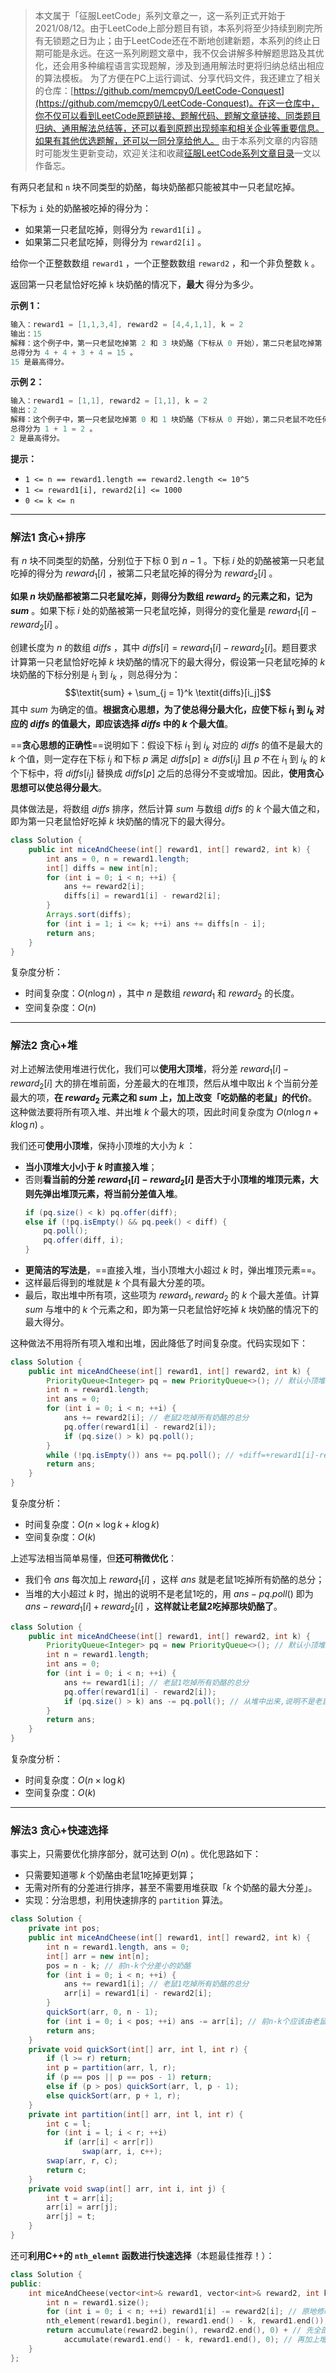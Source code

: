 > 本文属于「征服LeetCode」系列文章之一，这一系列正式开始于2021/08/12。由于LeetCode上部分题目有锁，本系列将至少持续到刷完所有无锁题之日为止；由于LeetCode还在不断地创建新题，本系列的终止日期可能是永远。在这一系列刷题文章中，我不仅会讲解多种解题思路及其优化，还会用多种编程语言实现题解，涉及到通用解法时更将归纳总结出相应的算法模板。
> <b></b>
> 为了方便在PC上运行调试、分享代码文件，我还建立了相关的仓库：[https://github.com/memcpy0/LeetCode-Conquest](https://github.com/memcpy0/LeetCode-Conquest)。在这一仓库中，你不仅可以看到LeetCode原题链接、题解代码、题解文章链接、同类题目归纳、通用解法总结等，还可以看到原题出现频率和相关企业等重要信息。如果有其他优选题解，还可以一同分享给他人。
> <b></b>
> 由于本系列文章的内容随时可能发生更新变动，欢迎关注和收藏[征服LeetCode系列文章目录](https://memcpy0.blog.csdn.net/article/details/119656559)一文以作备忘。

有两只老鼠和 `n` 块不同类型的奶酪，每块奶酪都只能被其中一只老鼠吃掉。

下标为 `i` 处的奶酪被吃掉的得分为：
-   如果第一只老鼠吃掉，则得分为 `reward1[i]` 。
-   如果第二只老鼠吃掉，则得分为 `reward2[i]` 。

给你一个正整数数组 `reward1` ，一个正整数数组 `reward2` ，和一个非负整数 `k` 。

返回第一只老鼠恰好吃掉 `k` 块奶酪的情况下，**最大** 得分为多少。

**示例 1：**
```java
输入：reward1 = [1,1,3,4], reward2 = [4,4,1,1], k = 2
输出：15
解释：这个例子中，第一只老鼠吃掉第 2 和 3 块奶酪（下标从 0 开始），第二只老鼠吃掉第 0 和 1 块奶酪。
总得分为 4 + 4 + 3 + 4 = 15 。
15 是最高得分。
```
**示例 2：**
```java
输入：reward1 = [1,1], reward2 = [1,1], k = 2
输出：2
解释：这个例子中，第一只老鼠吃掉第 0 和 1 块奶酪（下标从 0 开始），第二只老鼠不吃任何奶酪。
总得分为 1 + 1 = 2 。
2 是最高得分。
```
**提示：**
-   `1 <= n == reward1.length == reward2.length <= 10^5`
-   `1 <= reward1[i], reward2[i] <= 1000`
-   `0 <= k <= n`

--- 
### 解法1 贪心+排序
有 $n$ 块不同类型的奶酪，分别位于下标 $0$ 到 $n−1$ 。下标 $i$ 处的奶酪被第一只老鼠吃掉的得分为 $\textit{reward}_1[i]$ ，被第二只老鼠吃掉的得分为 $\textit{reward}_2[i]$ 。

**如果 $n$ 块奶酪都被第二只老鼠吃掉，则得分为数组 $\textit{reward}_2$ 的元素之和，记为 $\textit{sum}$** 。如果下标 $i$ 处的奶酪被第一只老鼠吃掉，则得分的变化量是 $\textit{reward}_1[i] - \textit{reward}_2[i]$ 。

创建长度为 $n$ 的数组 $\textit{diffs}$ ，其中 $\textit{diffs}[i] = \textit{reward}_1[i] - \textit{reward}_2[i]$ ​。题目要求计算第一只老鼠恰好吃掉 $k$ 块奶酪的情况下的最大得分，假设第一只老鼠吃掉的 $k$ 块奶酪的下标分别是 $i_1$ 到 $i_k$ ，则总得分为：
$$\textit{sum} + \sum_{j = 1}^k \textit{diffs}[i_j]$$
其中 $\textit{sum}$ 为确定的值。**根据贪心思想，为了使总得分最大化，应使下标 $i_1$ 到 $i_k$ ​对应的 $\textit{diffs}$ 的值最大，即应该选择 $\textit{diffs}$ 中的 $k$ 个最大值**。

==**贪心思想的正确性**==说明如下：假设下标 $i_1$ 到 $i_k$ 对应的 $\textit{diffs}$ 的值不是最大的 $k$ 个值，则一定存在下标 $i_j$ 和下标 $p$ 满足 $\textit{diffs}[p] \ge \textit{diffs}[i_j]$ 且 $p$ 不在 $i_1$ 到 $i_k$ 的 $k$ 个下标中，将 $\textit{diffs}[i_j]$  替换成 $\textit{diffs}[p]$ 之后的总得分不变或增加。因此，**使用贪心思想可以使总得分最大**。

具体做法是，将数组 $\textit{diffs}$ 排序，然后计算 $\textit{sum}$ 与数组 $\textit{diffs}$ 的 $k$ 个最大值之和，即为第一只老鼠恰好吃掉 $k$ 块奶酪的情况下的最大得分。
```java
class Solution {
    public int miceAndCheese(int[] reward1, int[] reward2, int k) {
        int ans = 0, n = reward1.length;
        int[] diffs = new int[n];
        for (int i = 0; i < n; ++i) {
            ans += reward2[i];
            diffs[i] = reward1[i] - reward2[i];
        }
        Arrays.sort(diffs);
        for (int i = 1; i <= k; ++i) ans += diffs[n - i];
        return ans;
    }
}
```
复杂度分析：
- 时间复杂度：$O(n\log n)$ ，其中 $n$ 是数组 $reward_1$ 和 $reward_2$ 的长度。
- 空间复杂度：$O(n)$

---
### 解法2 贪心+堆
对上述解法使用堆进行优化，我们可以**使用大顶堆**，将分差 $reward_1[i] - reward_2[i]$ 大的排在堆前面，分差最大的在堆顶，然后从堆中取出 $k$ 个当前分差最大的项，**在 $reward_2$ 元素之和 $sum$ 上，加上改变「吃奶酪的老鼠」的代价**。这种做法要将所有项入堆、并出堆 $k$ 个最大的项，因此时间复杂度为 $O(n \log n + k\log n)$ 。

我们还可**使用小顶堆**，保持小顶堆的大小为 $k$ ：
- **当小顶堆大小小于 $k$ 时直接入堆**；
- 否则**看当前的分差 $reward_1[i] - reward_2[i]$ 是否大于小顶堆的堆顶元素，大则先弹出堆顶元素，将当前分差值入堆**。
    ```java
    if (pq.size() < k) pq.offer(diff);
    else if (!pq.isEmpty() && pq.peek() < diff) {
        pq.poll();
        pq.offer(diff, i);
    }
    ```
- **更简洁的写法是**，==直接入堆，当小顶堆大小超过 $k$ 时，弹出堆顶元素==。
- 这样最后得到的堆就是 $k$ 个具有最大分差的项。
- 最后，取出堆中所有项，这些项为 $reward_1, reward_2$ 的 $k$ 个最大差值。计算 $\textit{sum}$ 与堆中的 $k$ 个元素之和，即为第一只老鼠恰好吃掉 $k$ 块奶酪的情况下的最大得分。

这种做法不用将所有项入堆和出堆，因此降低了时间复杂度。代码实现如下：
```java
class Solution {
    public int miceAndCheese(int[] reward1, int[] reward2, int k) {
        PriorityQueue<Integer> pq = new PriorityQueue<>(); // 默认小顶堆
        int n = reward1.length;
        int ans = 0;
        for (int i = 0; i < n; ++i) { 
            ans += reward2[i]; // 老鼠2吃掉所有奶酪的总分
            pq.offer(reward1[i] - reward2[i]);
            if (pq.size() > k) pq.poll();
        }
        while (!pq.isEmpty()) ans += pq.poll(); // +diff=+reward1[i]-reward2[i]
        return ans;
    }
}
```
复杂度分析：
- 时间复杂度：$O(n \times \log k + k\log k)$  
- 空间复杂度：$O(k)$ 

上述写法相当简单易懂，但**还可稍微优化**：
- 我们令 $ans$ 每次加上 $reward_1[i]$ ，这样 $ans$ 就是老鼠1吃掉所有奶酪的总分；
- 当堆的大小超过 $k$ 时，抛出的说明不是老鼠1吃的，用 $ans - pq.poll()$ 即为 $ans - reward_1[i] + reward_2[i]$ ，**这样就让老鼠2吃掉那块奶酪了**。
```java
class Solution {
    public int miceAndCheese(int[] reward1, int[] reward2, int k) {
        PriorityQueue<Integer> pq = new PriorityQueue<>(); // 默认小顶堆
        int n = reward1.length;
        int ans = 0;
        for (int i = 0; i < n; ++i) { 
            ans += reward1[i]; // 老鼠1吃掉所有奶酪的总分
            pq.offer(reward1[i] - reward2[i]);
            if (pq.size() > k) ans -= pq.poll(); // 从堆中出来,说明不是老鼠1吃的
        } 
        return ans;
    }
}
```
复杂度分析：
- 时间复杂度：$O(n \times \log k)$  
- 空间复杂度：$O(k)$ 

---
### 解法3 贪心+快速选择
事实上，只需要优化排序部分，就可达到 $O(n)$ 。优化思路如下：
- 只需要知道哪 $k$ 个奶酪由老鼠1吃掉更划算；
- 无需对所有的分差进行排序，甚至不需要用堆获取「$k$ 个奶酪的最大分差」。
- 实现：分治思想，利用快速排序的 `partition` 算法。

```java
class Solution {
    private int pos;
    public int miceAndCheese(int[] reward1, int[] reward2, int k) {
        int n = reward1.length, ans = 0;
        int[] arr = new int[n];
        pos = n - k; // 前n-k个分差小的奶酪
        for (int i = 0; i < n; ++i) { 
            ans += reward1[i]; // 老鼠1吃掉所有奶酪的总分
            arr[i] = reward1[i] - reward2[i];
        } 
        quickSort(arr, 0, n - 1);
        for (int i = 0; i < pos; ++i) ans -= arr[i]; // 前n-k个应该由老鼠2吃掉
        return ans;
    }
    private void quickSort(int[] arr, int l, int r) {
        if (l >= r) return;
        int p = partition(arr, l, r);
        if (p == pos || p == pos - 1) return;
        else if (p > pos) quickSort(arr, l, p - 1);
        else quickSort(arr, p + 1, r);
    }
    private int partition(int[] arr, int l, int r) {
        int c = l;
        for (int i = l; i < r; ++i) 
            if (arr[i] < arr[r])
                swap(arr, i, c++);
        swap(arr, r, c);
        return c;
    }
    private void swap(int[] arr, int i, int j) {
        int t = arr[i];
        arr[i] = arr[j];
        arr[j] = t;
    }
}
```
还可**利用C++的 `nth_elemnt` 函数进行快速选择**（本题最佳推荐！）：
```cpp
class Solution {
public:
    int miceAndCheese(vector<int>& reward1, vector<int>& reward2, int k) {
        int n = reward1.size(); 
        for (int i = 0; i < n; ++i) reward1[i] -= reward2[i]; // 原地修改
        nth_element(reward1.begin(), reward1.end() - k, reward1.end()); // 快速选择
        return accumulate(reward2.begin(), reward2.end(), 0) + // 先全部给第2只老鼠
            accumulate(reward1.end() - k, reward1.end(), 0); // 再加上增量 
    }
};
```